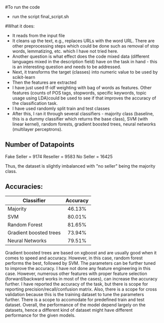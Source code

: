 #To run the code

- run the script final_script.sh

#What it does:

 - It reads from the input file
 - It cleans up the text, e.g., replaces URLs with the word URL. There are other preprocessing steps which could be done such as removal of stop words, lemmatizing, etc. which I have not tried here.
 - Another question is what effect does the code mixed data (different languages mixed in the description field) have on the task in hand - this is an interesting question and needs to be addressed.
 - Next, it transforms the target (classes) into numeric value to be used by scikit-learn
 - Then the features are extracted
 - I have just used tf-idf weighting with bag of words as features. Other features (counts of POS tags, stopwords, specific keywords, topic usage using LDA)could be used to see if that improves the accuracy of the classification task.
 - I have used randomly split train and test classes
 - After this, I ran it through several classifiers - majority class (baseline, this is a dummy classifier which returns the base class), SVM (with linear kernel), random forests, gradient boosted trees, neural networks (multilayer perceptrons).

## Number of Datapoints
Fake Seller = 9174
Reseller    = 9583
No Seller   = 16425
 
Thus, the dataset is slightly imbalanced with "no seller" being the majority class.

 
## Accuracies:
 
| Classifier             | Accuracy           
| ---------------------- |:------------------:
| Majority               | 46.13%
| SVM               	 | 80.01%      
| Random Forest          | 81.65%      
| Gradient boosted trees | 73.94%
| Neural Networks        | 79.51%
 
Gradient boosted trees are based on xgboost and are usually good when it comes to speed and accuracy. However, in this case, random forest performs the best, followed by SVM. The parameters can be further tuned to improve the accuracy. I have not done any feature engineering in this case. However, numerous other features with proper feature selection (forward/backward works in most of the cases), can increase the accuracy further. I have reported the accuracy of the task, but there is scope for reporting precision/recall/confusion matrix.
Also, there is a scope for cross validation because this is the training dataset to tune the parameters further. There is a scope to accomodate for predefined train and test dataset.
Overall, the performance of the model depend largely on the datasets, hence a different kind of dataset might have different performance for the given models.
 